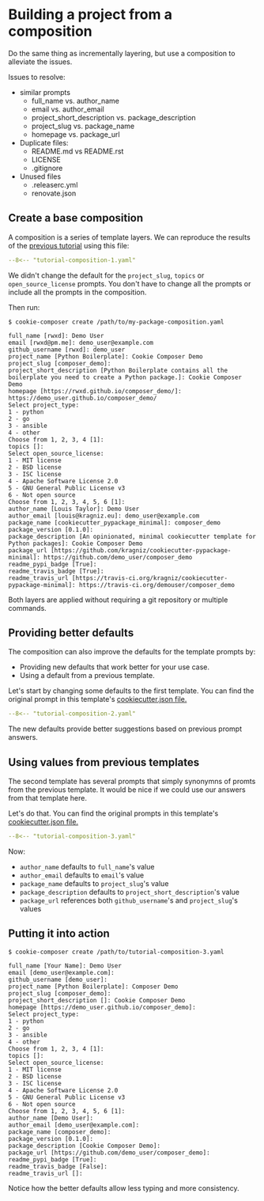 # Building a project from a composition

Do the same thing as incrementally layering, but use a composition to alleviate the issues.

Issues to resolve:

- similar prompts
  - full_name vs. author_name
  - email vs. author_email
  - project_short_description vs. package_description
  - project_slug vs. package_name
  - homepage vs. package_url
- Duplicate files:
  - README.md vs README.rst
  - LICENSE
  - .gitignore
- Unused files
  - .releaserc.yml
  - renovate.json

## Create a base composition

A composition is a series of template layers. We can reproduce the results of the [previous tutorial](incrementally-layering.md) using this file: 

```yaml title="my-package-composition.yaml"
--8<-- "tutorial-composition-1.yaml"
```

We didn't change the default for the `project_slug`, `topics` or `open_source_license` prompts. You don't have to change all the prompts or include all the prompts in the composition.

Then run:

```console
$ cookie-composer create /path/to/my-package-composition.yaml

full_name [rwxd]: Demo User
email [rwxd@pm.me]: demo_user@example.com
github_username [rwxd]: demo_user
project_name [Python Boilerplate]: Cookie Composer Demo
project_slug [composer_demo]:
project_short_description [Python Boilerplate contains all the boilerplate you need to create a Python package.]: Cookie Composer Demo
homepage [https://rwxd.github.io/composer_demo/]: https://demo_user.github.io/composer_demo/
Select project_type:
1 - python
2 - go
3 - ansible
4 - other
Choose from 1, 2, 3, 4 [1]:
topics []:
Select open_source_license:
1 - MIT license
2 - BSD license
3 - ISC license
4 - Apache Software License 2.0
5 - GNU General Public License v3
6 - Not open source
Choose from 1, 2, 3, 4, 5, 6 [1]:
author_name [Louis Taylor]: Demo User
author_email [louis@kragniz.eu]: demo_user@example.com
package_name [cookiecutter_pypackage_minimal]: composer_demo
package_version [0.1.0]:
package_description [An opinionated, minimal cookiecutter template for Python packages]: Cookie Composer Demo
package_url [https://github.com/kragniz/cookiecutter-pypackage-minimal]: https://github.com/demo_user/composer_demo
readme_pypi_badge [True]:
readme_travis_badge [True]:
readme_travis_url [https://travis-ci.org/kragniz/cookiecutter-pypackage-minimal]: https://travis-ci.org/demouser/composer_demo
```

Both layers are applied without requiring a git repository or multiple commands.

## Providing better defaults

The composition can also improve the defaults for the template prompts by:

- Providing new defaults that work better for your use case.
- Using a default from a previous template.

Let's start by changing some defaults to the first template. You can find the original prompt in this template's [cookiecutter.json file.](https://github.com/rwxd/cookiecutter-github-project/blob/main/cookiecutter.json)

```yaml title="my-package-composition.yaml"
--8<-- "tutorial-composition-2.yaml"
```

The new defaults provide better suggestions based on previous prompt answers.

## Using values from previous templates

The second template has several prompts that simply synonymns of promts from the previous template. It would be nice if we could use our answers from that template here.

Let's do that. You can find the original prompts in this template's [cookiecutter.json file.](https://github.com/kragniz/cookiecutter-pypackage-minimal/blob/master/cookiecutter.json)

```yaml title="my-package-composition.yaml"
--8<-- "tutorial-composition-3.yaml"
```

Now:

- `author_name` defaults to `full_name`'s value
- `author_email` defaults to `email`'s value
- `package_name` defaults to `project_slug`'s value
- `package_description` defaults to `project_short_description`'s value
- `package_url` references both `github_username`'s and `project_slug`'s values

## Putting it into action

```console
$ cookie-composer create /path/to/tutorial-composition-3.yaml

full_name [Your Name]: Demo User
email [demo_user@example.com]:
github_username [demo_user]:
project_name [Python Boilerplate]: Composer Demo
project_slug [composer_demo]:
project_short_description []: Cookie Composer Demo
homepage [https://demo_user.github.io/composer_demo]:
Select project_type:
1 - python
2 - go
3 - ansible
4 - other
Choose from 1, 2, 3, 4 [1]:
topics []:
Select open_source_license:
1 - MIT license
2 - BSD license
3 - ISC license
4 - Apache Software License 2.0
5 - GNU General Public License v3
6 - Not open source
Choose from 1, 2, 3, 4, 5, 6 [1]:
author_name [Demo User]:
author_email [demo_user@example.com]:
package_name [composer_demo]:
package_version [0.1.0]:
package_description [Cookie Composer Demo]:
package_url [https://github.com/demo_user/composer_demo]:
readme_pypi_badge [True]:
readme_travis_badge [False]:
readme_travis_url []:
```

Notice how the better defaults allow less typing and more consistency.
